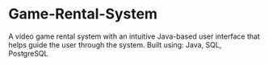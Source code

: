 # Game-Rental-System
A video game rental system with an intuitive Java-based user interface that helps guide the user through the system. Built using: Java, SQL, PostgreSQL

